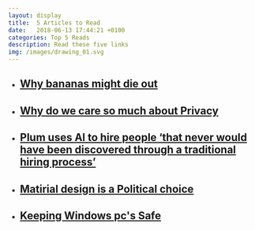 ```yaml
---
layout: display
title:  5 Articles to Read
date:   2018-06-13 17:44:21 +0100
categories: Top 5 Reads
description: Read these five links
img: /images/drawing_01.svg
---
```

<ul>
    <li>
        <a href="https://www.fastcompany.com/40582654/bananas-have-died-out-once-before-dont-let-it-happen-again" target="_blank"><h2>Why bananas might die out</h2>
        </a>
    </li>
    <li>
        <a href="https://www.newyorker.com/magazine/2018/06/18/why-do-we-care-so-much-about-privacy" target="_blank"><h2>Why do we care so much about Privacy</h2>
        </a>
    </li>
    <li>
        <a href="https://venturebeat.com/2018/06/13/plum-uses-ai-to-hire-people-that-never-would-have-been-discovered-through-a-traditional-hiring-process/" target="_blank"><h2>Plum uses AI to hire people ‘that never would have been discovered through a traditional hiring process’</h2>
        </a>
    </li>
    <li>
        <a href="https://www.imaginarycloud.com/blog/material-design-is-a-political-choice/" target="_blank"><h2>Matirial design is a Political choice</h2>
        </a>
    </li>
    <li>
        <a href="https://www.wired.com/story/microsoft-windows-red-team/" target="_blank"><h2>Keeping Windows pc's Safe</h2>
        </a>
    </li>
</ul>